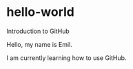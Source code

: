 # hello-world
Introduction to GitHub

Hello, my name is Emil.

I am currently learning how to use GitHub.
